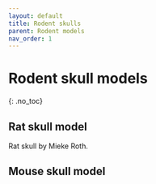 ```yaml
---
layout: default
title: Rodent skulls
parent: Rodent models
nav_order: 1
---
```


# Rodent skull models
{: .no_toc}

## Rat skull model
Rat skull by Mieke Roth. 

<script src="https://embed.github.com/view/3d/buzsakilab/3d_print_designs/master/Rodent_models/RatSkull.stl"></script>


## Mouse skull model

<script src="https://embed.github.com/view/3d/buzsakilab/3d_print_designs/master/Rodent_models/MouseSkull.stl"></script>

